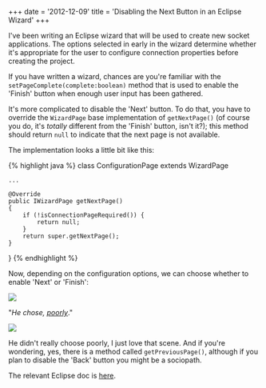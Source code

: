 +++
date = '2012-12-09'
title = 'Disabling the Next Button in an Eclipse Wizard'
+++

I've been writing an Eclipse wizard that will be used to create new 
socket applications. The options selected in early in the wizard
determine whether it's appropriate for the user to configure connection
properties before creating the project.

If you have written a wizard, chances are you're familiar with the
`setPageComplete(complete:boolean)` method that is used to enable the 
'Finish' button when enough user input has been gathered.

It's more complicated to disable the 'Next' button. To do that, you
have to override the `WizardPage` base implementation of
`getNextPage()` (of course you do, it's 
_totally_ different from the 'Finish' button, isn't it?); this method 
should return `null` to indicate that the next page is not available.

The implementation looks a little bit like this:

{% highlight java %}
class ConfigurationPage extends WizardPage

    ...

    @Override
    public IWizardPage getNextPage()
    {
        if (!isConnectionPageRequired()) {
            return null;
        }
        return super.getNextPage();
    }
}
{% endhighlight %}

Now, depending on the configuration options, we can choose whether to 
enable 'Next' or 'Finish':

![](/assets/images/2012-08-04-disabling-the-next-button-in-an-eclipse-wizard/next.png)

"_He chose, [poorly](http://www.youtube.com/watch?v=Ubw5N8iVDHI)_."

![](/assets/images/2012-08-04-disabling-the-next-button-in-an-eclipse-wizard/finish.png)

He didn't really choose poorly, I just love that scene. And if you're 
wondering, yes, there is a method called `getPreviousPage()`,
although if you plan to disable the 'Back' button you might be a 
sociopath.

The relevant Eclipse doc is [here](http://help.eclipse.org/indigo/index.jsp?topic=%2Forg.eclipse.platform.doc.isv%2Freference%2Fapi%2Forg%2Feclipse%2Fjface%2Fwizard%2FIWizardPage.html).
